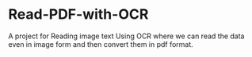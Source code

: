 # Read-PDF-with-OCR
A project for Reading image text Using OCR where we can read the data even in image form and then convert them in pdf format.
